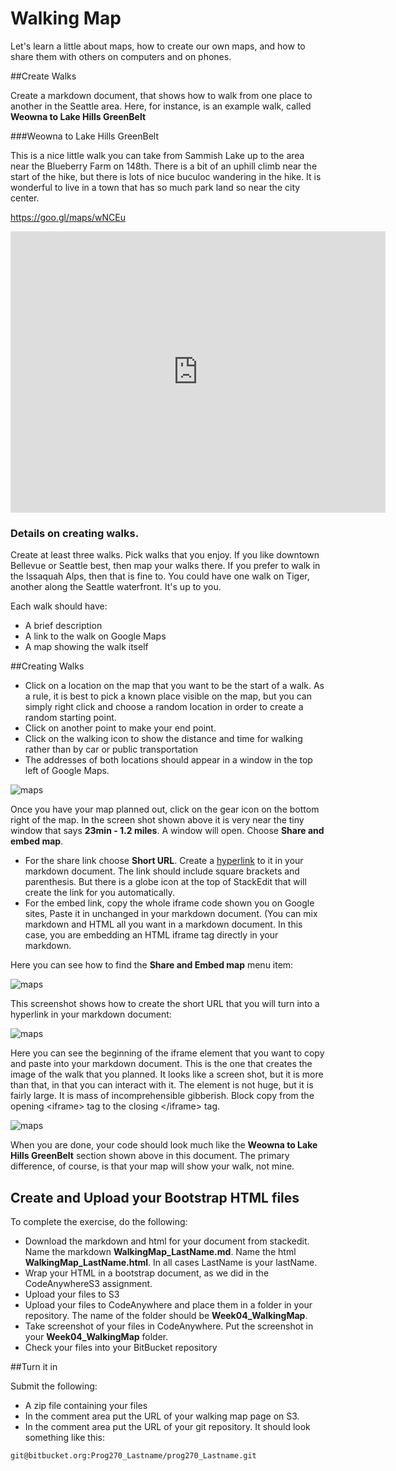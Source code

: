 # Walking Map

Let's learn a little about maps, how to create our own maps, and how to share them with others on computers and on phones.

##Create Walks

Create a markdown document, that shows how to walk from one place to another in the Seattle area. Here, for instance, is an example walk, called **Weowna to Lake Hills GreenBelt**

###Weowna to Lake Hills GreenBelt

This is a nice little walk you can take from Sammish Lake up to the area near the Blueberry Farm on 148th. There is a bit of an uphill climb near the start of the hike, but there is lots of nice buculoc wandering in the hike. It is wonderful to live in a town that has so much park land so near the city center.

https://goo.gl/maps/wNCEu

<iframe src="https://www.google.com/maps/embed?pb=!1m29!1m12!1m3!1d5380.671222853524!2d-122.12670515651318!3d47.600163507515184!2m3!1f0!2f0!3f0!3m2!1i1024!2i768!4f13.1!4m14!1i0!3e2!4m5!1s0x0%3A0xab5fa3ebbf6e1351!2sLake+Hills+GreenBelt+Park!3m2!1d47.598918999999995!2d-122.13367!4m5!1s0x54906dd15166e78f%3A0xcc083ee8cc7b4b09!2sWeowna+Park%2C+Bellevue%2C+WA+98008!3m2!1d47.603766!2d-122.11379199999999!5e0!3m2!1sen!2sus!4v1413328922484" width="600" height="450" frameborder="0" style="border:0"></iframe>

### Details on creating walks.

Create at least three walks. Pick walks that you enjoy. If you like downtown Bellevue or Seattle best, then map your walks there. If you prefer to walk in the Issaquah Alps, then that is fine to. You could have one walk on Tiger, another along the Seattle waterfront. It's up to you.

Each walk should have:

- A brief description
- A link to the walk on Google Maps
- A map showing the walk itself

##Creating Walks

 - Click on a location on the map that you want to be the start of a walk. As a rule, it is best to pick a known place visible on the map, but you can simply right click and choose a random location in order to create a random starting point.
 - Click on another point to make your end point.
 - Click on the walking icon to show the distance and time for walking rather than by car or public transportation
 - The addresses of both locations should appear in a window in the top left of Google Maps.

![maps](https://drive.google.com/uc?export=view&id=0B25UTAlOfPRGUWEweUM1WUVLOTA)

Once you have your map planned out, click on the gear icon on the bottom right of the map. In the screen shot shown above it is very near the tiny window that says **23min - 1.2 miles**. A window will open. Choose **Share and embed map**. 

 - For the share link choose **Short URL**. Create a [hyperlink](https://goo.gl/maps/89Whj) to it in your markdown document. The link should include square brackets and parenthesis. But there is a globe icon at the top of StackEdit that will create the link for you automatically.
 - For the embed link, copy the whole iframe code shown you on Google sites, Paste it in unchanged in your markdown document. (You can mix markdown and HTML all you want in a markdown document. In this case, you are embedding an HTML iframe tag directly in your markdown.
 
Here you can see how to find the **Share and Embed map** menu item:
 
![maps](https://drive.google.com/uc?export=view&id=0B25UTAlOfPRGVzRIZlB5RS00Z2s)

This screenshot shows how to create the short URL that you will turn into a hyperlink in your markdown document:

![maps](https://drive.google.com/uc?export=view&id=0B25UTAlOfPRGTW91MHp0WTN2dlE)

Here you can see the beginning of the iframe element that you want to copy and paste into your markdown document. This is the one that creates the image of the walk that you planned. It looks like a screen shot, but it is more than that, in that you can interact with it. The element is not huge, but it is fairly large. It is mass of incomprehensible gibberish. Block copy from the opening &lt;iframe&gt; tag to the closing &lt;/iframe&gt; tag.

![maps](https://drive.google.com/uc?export=view&id=0B25UTAlOfPRGQXdaQVBWU0lQRGM)

When you are done, your code should look much like the  **Weowna to Lake Hills GreenBelt** section shown above in this document. The primary difference, of course, is that your map will show your walk, not mine.

## Create and Upload your Bootstrap HTML files

To complete the exercise, do the following:

- Download the markdown and html for your document from stackedit. Name the markdown **WalkingMap&#95;LastName.md**. Name the html **WalkingMap&#95;LastName.html**. In all cases LastName is your lastName. 
- Wrap your HTML in a bootstrap document, as we did in the CodeAnywhereS3 assignment.
- Upload your files to S3
- Upload your files to CodeAnywhere and place them in a folder in your repository. The name of the folder should be **Week04_WalkingMap**. 
- Take screenshot of your files in CodeAnywhere. Put the screenshot in your **Week04_WalkingMap** folder.
- Check your files into your BitBucket repository

##Turn it in

Submit the following:

 - A zip file containing your files
 - In the comment area put the URL of your walking map page on S3.
 - In the comment area put the URL of your git repository. It should look something like this:

```
git@bitbucket.org:Prog270_Lastname/prog270_Lastname.git
```